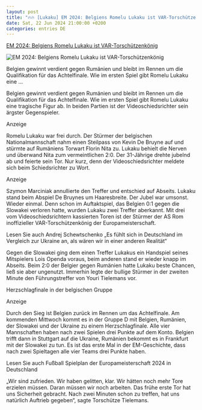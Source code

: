 ```yaml
---
layout: post
title: "🔥🔥 [Lukaku] EM 2024: Belgiens Romelu Lukaku ist VAR-Torschützenkönig"
date: Sat, 22 Jun 2024 21:00:00 +0200
categories: entries DE
---
```

[EM 2024: Belgiens Romelu Lukaku ist VAR-Torschützenkönig](https://www.welt.de/sport/fussball/em/article252164128/EM-2024-Belgiens-Romelu-Lukaku-ist-VAR-Torschuetzenkoenig.html)

![EM 2024: Belgiens Romelu Lukaku ist VAR-Torschützenkönig](https://img.welt.de/img/sport/fussball/em/mobile252164246/7911355157-ci16x9-w1200/Football-UEFA-Euro-2024-1st-round-day-2-Group-E-Belgium-v-Rom.jpg)

Belgien gewinnt verdient gegen Rumänien und bleibt im Rennen um die Qualifikation für das Achtelfinale. Wie im ersten Spiel gibt Romelu Lukaku eine ...

Belgien gewinnt verdient gegen Rumänien und bleibt im Rennen um die Qualifikation für das Achtelfinale. Wie im ersten Spiel gibt Romelu Lukaku eine tragische Figur ab. In beiden Partien ist der Videoschiedsrichter sein ärgster Gegenspieler.

Anzeige

Romelu Lukaku war frei durch. Der Stürmer der belgischen Nationalmannschaft nahm einen Steilpass von Kevin De Bruyne auf und stürmte auf Rumäniens Torwart Florin Nita zu. Lukaku behielt die Nerven und überwand Nita zum vermeintlichen 2:0. Der 31-Jährige drehte jubelnd ab und feierte sein Tor. Nur kurz, denn der Videoschiedsrichter meldete sich beim Schiedsrichter zu Wort.

Anzeige

Szymon Marciniak annullierte den Treffer und entschied auf Abseits. Lukaku stand beim Abspiel De Bruynes um Haaresbreite. Der Jubel war umsonst. Wieder einmal. Denn schon im Auftaktspiel, das Belgien 0:1 gegen die Slowakei verloren hatte, wurden Lukaku zwei Treffer aberkannt. Mit drei vom Videoschiedsrichtern kassierten Toren ist der Stürmer der AS Rom inoffizieller VAR-Torschützenkönig der Europameisterschaft.

Lesen Sie auch Andrej Schewtschenko „Es fühlt sich in Deutschland im Vergleich zur Ukraine an, als wären wir in einer anderen Realität“

Gegen die Slowakei ging dem einen Treffer Lukakus ein Handspiel seines Mitspielers Lois Openda voraus, beim anderen stand er wieder knapp im Abseits. Beim 2:0 der Belgier gegen Rumänien hatte Lukaku beste Chancen, ließ sie aber ungenutzt. Immerhin legte der bullige Stürmer in der zweiten Minute den Führungstreffer von Youri Tielemans vor.

Herzschlagfinale in der belgischen Gruppe

Anzeige

Durch den Sieg ist Belgien zurück im Rennen um das Achtelfinale. Am kommenden Mittwoch kommt es in der Gruppe D mit Belgien, Rumänien, der Slowakei und der Ukraine zu einem Herzschlagfinale. Alle vier Mannschaften haben nach zwei Spielen drei Punkte auf dem Konto. Belgien trifft dann in Stuttgart auf die Ukraine, Rumänien bekommt es in Frankfurt mit der Slowakei zu tun. Es ist das erste Mal in der EM-Geschichte, dass nach zwei Spieltagen alle vier Teams drei Punkte haben.

Lesen Sie auch Fußball Spielplan der Europameisterschaft 2024 in Deutschland

„Wir sind zufrieden. Wir haben gelitten, klar. Wir hätten noch mehr Tore erzielen müssen. Daran müssen wir noch arbeiten. Das frühe erste Tor hat uns Sicherheit gebracht. Nach zwei Minuten schon zu treffen, hat uns natürlich Auftrieb gegeben“, sagte Torschütze Tielemans.

